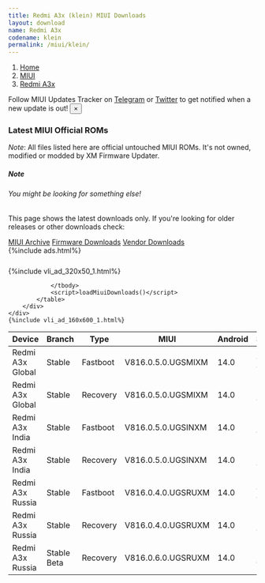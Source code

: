 ```yaml
---
title: Redmi A3x (klein) MIUI Downloads
layout: download
name: Redmi A3x
codename: klein
permalink: /miui/klein/
---
```

<nav aria-label="breadcrumb">
    <ol class="breadcrumb">
        <li class="breadcrumb-item"><a href="/">Home</a></li>
        <li class="breadcrumb-item"><a href="/miui/">MIUI</a></li>
        <li class="breadcrumb-item active" aria-current="page"><a href="/miui/klein/">Redmi A3x</a></li>
    </ol>
</nav>
<div class="alert alert-primary alert-dismissible fade show" role="alert">
    Follow MIUI Updates Tracker on <a href="https://t.me/MIUIUpdatesTracker" class="alert-link">Telegram</a>
     or <a href="https://twitter.com/MiFwUpdater" class="alert-link">Twitter</a> to get notified when a new update is out!
    <button type="button" class="close" data-dismiss="alert" aria-label="Close">
        <span aria-hidden="true">&times;</span>
    </button>
</div>

### Latest MIUI Official ROMs
*Note*: All files listed here are official untouched MIUI ROMs. It's not owned, modified or modded by XM Firmware Updater.
<div class="card">
  <div class="card-body">
    <h5 class="card-title">Note</h5>
    <h6 class="card-subtitle mb-2 text-muted">You might be looking for something else!</h6>
    <p class="card-text">This page shows the latest downloads only.
     If you're looking for older releases or other downloads check:</p>
    <a href="/archive/miui/klein/" class="card-link">MIUI Archive</a>
    <a href="/firmware/klein/" class="card-link">Firmware Downloads</a>
    <a href="/vendor/klein/" class="card-link">Vendor Downloads</a>
  </div>
</div>
{%include ads.html%}
<div class="row justify-content-center">
    <div class="col-10">
        <div class="table-responsive-md" style="margin-top: 25px;">
            {%include vli_ad_320x50_1.html%}
            <table id="miui" class="display dt-responsive nowrap compact table table-striped table-hover table-sm">
                <thead class="thead-dark">
                    <tr>
                        <th data-ref="device">Device</th>
                        <th data-ref="branch">Branch</th>
                        <th data-ref="type">Type</th>
                        <th data-ref="miui">MIUI</th>
                        <th data-ref="android">Android</th>
                        <th data-ref="size">Size</th>
                        <th data-ref="size">Date</th>
                        <th data-ref="link">Link</th>
                    </tr>
                </thead>
                <tbody>
                <tr><td>Redmi A3x Global</td><td>Stable</td><td>Fastboot</td><td>V816.0.5.0.UGSMIXM</td><td>14.0</td><td>4.6 GB</td><td>2024-08-23</td><td><a href="/miui/klein/stable/V816.0.5.0.UGSMIXM/">Download</a></td></tr>
<tr><td>Redmi A3x Global</td><td>Stable</td><td>Recovery</td><td>V816.0.5.0.UGSMIXM</td><td>14.0</td><td>2.8 GB</td><td>2024-08-30</td><td><a href="/miui/klein/stable/V816.0.5.0.UGSMIXM/">Download</a></td></tr>
<tr><td>Redmi A3x India</td><td>Stable</td><td>Fastboot</td><td>V816.0.5.0.UGSINXM</td><td>14.0</td><td>3.5 GB</td><td>2024-08-28</td><td><a href="/miui/klein/stable/V816.0.5.0.UGSINXM/">Download</a></td></tr>
<tr><td>Redmi A3x India</td><td>Stable</td><td>Recovery</td><td>V816.0.5.0.UGSINXM</td><td>14.0</td><td>2.7 GB</td><td>2024-08-30</td><td><a href="/miui/klein/stable/V816.0.5.0.UGSINXM/">Download</a></td></tr>
<tr><td>Redmi A3x Russia</td><td>Stable</td><td>Fastboot</td><td>V816.0.4.0.UGSRUXM</td><td>14.0</td><td>4.2 GB</td><td>2024-07-19</td><td><a href="/miui/klein/stable/V816.0.4.0.UGSRUXM/">Download</a></td></tr>
<tr><td>Redmi A3x Russia</td><td>Stable</td><td>Recovery</td><td>V816.0.4.0.UGSRUXM</td><td>14.0</td><td>2.7 GB</td><td>2024-08-05</td><td><a href="/miui/klein/stable/V816.0.4.0.UGSRUXM/">Download</a></td></tr>
<tr><td>Redmi A3x Russia</td><td>Stable Beta</td><td>Recovery</td><td>V816.0.6.0.UGSRUXM</td><td>14.0</td><td>2.7 GB</td><td>2024-09-03</td><td><a href="/miui/klein/stable beta/V816.0.6.0.UGSRUXM/">Download</a></td></tr>

                </tbody>
                <script>loadMiuiDownloads()</script>
            </table>
        </div>
    </div>
    {%include vli_ad_160x600_1.html%}
</div>
